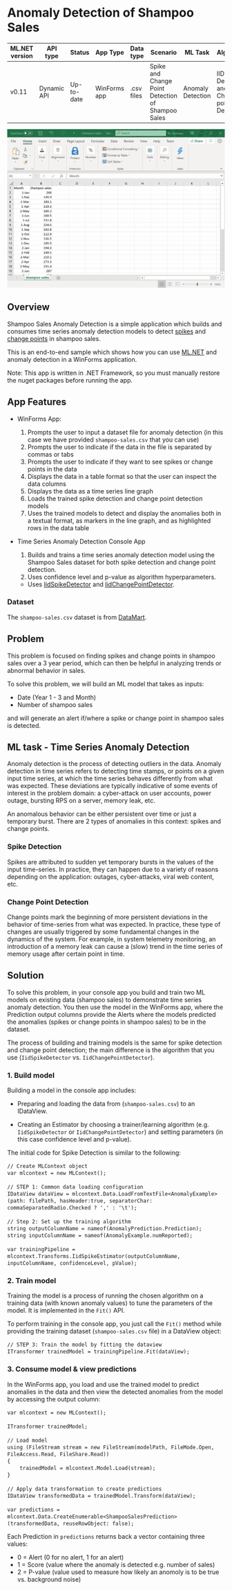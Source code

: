 # Anomaly Detection of Shampoo Sales

| ML.NET version | API type          | Status                        | App Type    | Data type | Scenario            | ML Task                   | Algorithms                  |
|----------------|-------------------|-------------------------------|-------------|-----------|---------------------|---------------------------|-----------------------------|
| v0.11         | Dynamic API | Up-to-date | WinForms app | .csv files | Spike and Change Point Detection of Shampoo Sales | Anomaly Detection | IID Spike Detection and IID Change point Detection |

![Alt Text](./ShampooSalesSpikeDetection/images/shampoosales.gif)

## Overview
Shampoo Sales Anomaly Detection is a simple application which builds and consumes time series anomaly detection models to detect [spikes](#spike-detection) and [change points](#change-point-detection) in shampoo sales.

This is an end-to-end sample which shows how you can use [ML.NET](https://www.microsoft.com/net/learn/apps/machine-learning-and-ai/ml-dotnet) and anomaly detection in a WinForms application.

Note: This app is written in .NET Framework, so you must manually restore the nuget packages before running the app.

## App Features
* WinForms App:
    1. Prompts the user to input a dataset file for anomaly detection (in this case we have provided `shampoo-sales.csv` that you can use)
    2. Prompts the user to indicate if the data in the file is separated by commas or tabs
    3. Prompts the user to indicate if they want to see spikes or change points in the data
    4. Displays the data in a table format so that the user can inspect the data columns
    5. Displays the data as a time series line graph
    6. Loads the trained spike detection and change point detection models
    7. Uses the trained models to detect and display the anomalies both in a textual format, as markers in the line graph, and as highlighted rows in the data table

* Time Series Anomaly Detection Console App
    1. Builds and trains a time series anomaly detection model using the Shampoo Sales dataset for both spike detection and change point detection.
    2. Uses confidence level and p-value as algorithm hyperparameters.
    * Uses [IidSpikeDetector](https://docs.microsoft.com/dotnet/api/microsoft.ml.transforms.timeseries.iidspikedetector?view=ml-dotnet) and [IidChangePointDetector](https://docs.microsoft.com/dotnet/api/microsoft.ml.transforms.timeseries.iidchangepointdetector?view=ml-dotnet).

### Dataset
The `shampoo-sales.csv` dataset is from [DataMart](https://datamarket.com/data/set/22r0/sales-of-shampoo-over-a-three-year-period#!ds=22r0&display=line).

## Problem
This problem is focused on finding spikes and change points in shampoo sales over a 3 year period, which can then be helpful in analyzing trends or abnormal behavior in sales.

To solve this problem, we will build an ML model that takes as inputs:
* Date (Year 1 - 3 and Month)
* Number of shampoo sales

and will generate an alert if/where a spike or change point in shampoo sales is detected.

## ML task - Time Series Anomaly Detection
Anomaly detection is the process of detecting outliers in the data. Anomaly detection in time series refers to detecting time stamps, or points on a given input time series, at which the time series behaves differently from what was expected. These deviations are typically indicative of some events of interest in the problem domain: a cyber-attack on user accounts, power outage, bursting RPS on a server, memory leak, etc.

An anomalous behavior can be either persistent over time or just a temporary burst. There are 2 types of anomalies in this context: spikes and change points.

### Spike Detection
Spikes are attributed to sudden yet temporary bursts in the values of the input time-series. In practice, they can happen due to a variety of reasons depending on the application: outages, cyber-attacks, viral web content, etc.

### Change Point Detection
Change points mark the beginning of more persistent deviations in the behavior of time-series from what was expected. In practice, these type of changes are usually triggered by some fundamental changes in the dynamics of the system. For example, in system telemetry monitoring, an introduction of a memory leak can cause a (slow) trend in the time series of memory usage after certain point in time.

## Solution
To solve this problem, in your console app you build and train two ML models on existing data (shampoo sales) to demonstrate time series anomaly detection. You then use the model in the WinForms app, where the Prediction output columns provide the Alerts where the models predicted the anomalies (spikes or change points in shampoo sales) to be in the dataset.

The process of building and training models is the same for spike detection and change point detection; the main difference is the algorithm that you use (`IidSpikeDetector` vs. `IidChangePointDetector`).

### 1. Build model

Building a model in the console app includes:

* Preparing and loading the data from (`shampoo-sales.csv`) to an IDataView.

* Creating an Estimator by choosing a trainer/learning algorithm (e.g. `IidSpikeDetector` or `IidChangePointDetector`) and setting parameters (in this case confidence level and p-value).

The initial code for Spike Detection is similar to the following:

```CSharp
// Create MLContext object
var mlcontext = new MLContext();

// STEP 1: Common data loading configuration
IDataView dataView = mlcontext.Data.LoadFromTextFile<AnomalyExample>(path: filePath, hasHeader:true, separatorChar: commaSeparatedRadio.Checked ? ',' : '\t');

// Step 2: Set up the training algorithm
string outputColumnName = nameof(AnomalyPrediction.Prediction);
string inputColumnName = nameof(AnomalyExample.numReported);

var trainingPipeline = mlcontext.Transforms.IidSpikeEstimator(outputColumnName, inputColumnName, confidenceLevel, pValue);
```

### 2. Train model
Training the model is a process of running the chosen algorithm on a training data (with known anomaly values) to tune the parameters of the model. It is implemented in the `Fit()` API.

To perform training in the console app, you just call the `Fit()` method while providing the training dataset (`shampoo-sales.csv` file) in a DataView object:
```CSharp
// STEP 3: Train the model by fitting the dataview
ITransformer trainedModel = trainingPipeline.Fit(dataView);
```

### 3. Consume model & view predictions
In the WinForms app, you load and use the trained model to predict anomalies in the data and then view the detected anomalies from the model by accessing the output column:

```CSharp
var mlcontext = new MLContext();

ITransformer trainedModel;

// Load model
using (FileStream stream = new FileStream(modelPath, FileMode.Open, FileAccess.Read, FileShare.Read))
{
    trainedModel = mlcontext.Model.Load(stream);
}

// Apply data transformation to create predictions
IDataView transformedData = trainedModel.Transform(dataView);

var predictions = mlcontext.Data.CreateEnumerable<ShampooSalesPrediction>(transformedData, reuseRowObject: false);

```

Each Prediction in `predictions` returns back a vector containing three values:
* 0 = Alert (0 for no alert, 1 for an alert)
* 1 = Score (value where the anomaly is detected e.g. number of sales)
* 2 = P-value (value used to measure how likely an anomoly is to be true vs. background noise)
